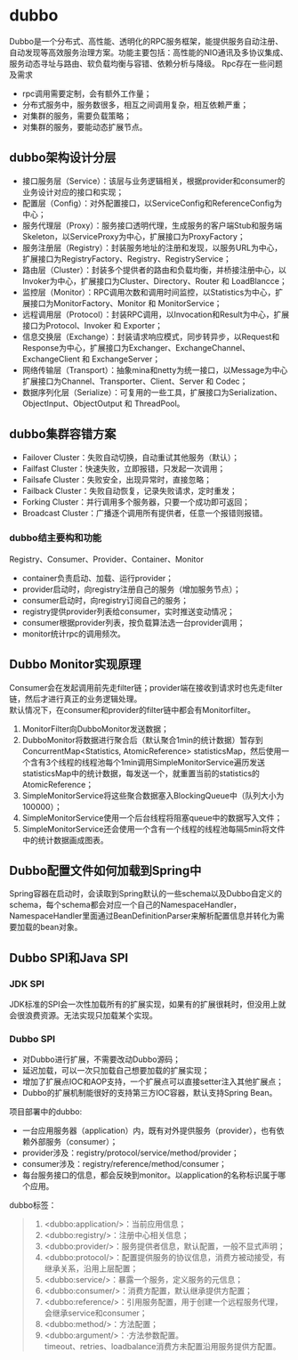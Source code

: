 # dubbo
Dubbo是一个分布式、高性能、透明化的RPC服务框架，能提供服务自动注册、自动发现等高效服务治理方案。功能主要包括：高性能的NIO通讯及多协议集成、服务动态寻址与路由、软负载均衡与容错、依赖分析与降级。
Rpc存在一些问题及需求
* rpc调用需要定制，会有额外工作量；
* 分布式服务中，服务数很多，相互之间调用复杂，相互依赖严重；
* 对集群的服务，需要负载策略；
* 对集群的服务，要能动态扩展节点。
## dubbo架构设计分层
* 接口服务层（Service）：该层与业务逻辑相关，根据provider和consumer的业务设计对应的接口和实现；
* 配置层（Config）：对外配置接口，以ServiceConfig和ReferenceConfig为中心；
* 服务代理层（Proxy）：服务接口透明代理，生成服务的客户端Stub和服务端Skeleton，以ServiceProxy为中心，扩展接口为ProxyFactory；
* 服务注册层（Registry）：封装服务地址的注册和发现，以服务URL为中心，扩展接口为RegistryFactory、Registry、RegistryService；
* 路由层（Cluster）：封装多个提供者的路由和负载均衡，并桥接注册中心，以Invoker为中心，扩展接口为Cluster、Directory、Router 和 LoadBlancce；
* 监控层（Monitor）：RPC调用次数和调用时间监控，以Statistics为中心，扩展接口为MonitorFactory、Monitor 和 MonitorService；
* 远程调用层（Protocol）：封装RPC调用，以Invocation和Result为中心，扩展接口为Protocol、Invoker 和 Exporter；
* 信息交换层（Exchange）：封装请求响应模式，同步转异步，以Request和Response为中心，扩展接口为Exchanger、ExchangeChannel、ExchangeClient 和 ExchangeServer；
* 网络传输层（Transport）：抽象mina和netty为统一接口，以Message为中心扩展接口为Channel、Transporter、Client、Server 和 Codec；
* 数据序列化层（Serialize）：可复用的一些工具，扩展接口为Serialization、ObjectInput、ObjectOutput 和 ThreadPool。
## dubbo集群容错方案
* Failover Cluster：失败自动切换，自动重试其他服务（默认）；
* Failfast Cluster：快速失败，立即报错，只发起一次调用；
* Failsafe Cluster：失败安全，出现异常时，直接忽略；
* Failback Cluster：失败自动恢复，记录失败请求，定时重发；
* Forking Cluster：并行调用多个服务器，只要一个成功即可返回；
* Broadcast Cluster：广播逐个调用所有提供者，任意一个报错则报错。
### dubbo结主要构和功能
Registry、Consumer、Provider、Container、Monitor
* container负责启动、加载、运行provider；
* provider启动时，向registry注册自己的服务（增加服务节点）；
* consumer启动时，向registry订阅自己的服务；
* registry提供provider列表给consumer，实时推送变动情况；
* consumer根据provider列表，按负载算法选一台provider调用；
* monitor统计rpc的调用频次。
## Dubbo Monitor实现原理
Consumer会在发起调用前先走filter链；provider端在接收到请求时也先走filter链，然后才进行真正的业务逻辑处理。  
默认情况下，在consumer和provider的filter链中都会有Monitorfilter。
1. MonitorFilter向DubboMonitor发送数据；
2. DubboMonitor将数据进行聚合后（默认聚合1min的统计数据）暂存到ConcurrentMap<Statistics, AtomicReference> statisticsMap，然后使用一个含有3个线程的线程池每个1min调用SimpleMonitorService遍历发送statisticsMap中的统计数据，每发送一个，就重置当前的statistics的AtomicReference；
3. SimpleMonitorService将这些聚合数据塞入BlockingQueue中（队列大小为100000）；
4. SimpleMonitorService使用一个后台线程将阻塞queue中的数据写入文件；
5. SimpleMonitorService还会使用一个含有一个线程的线程池每隔5min将文件中的统计数据画成图表。
## Dubbo配置文件如何加载到Spring中
Spring容器在启动时，会读取到Spring默认的一些schema以及Dubbo自定义的schema，每个schema都会对应一个自己的NamespaceHandler，NamespaceHandler里面通过BeanDefinitionParser来解析配置信息并转化为需要加载的bean对象。
## Dubbo SPI和Java SPI
### JDK SPI
JDK标准的SPI会一次性加载所有的扩展实现，如果有的扩展很耗时，但没用上就会很浪费资源。无法实现只加载某个实现。
### Dubbo SPI
* 对Dubbo进行扩展，不需要改动Dubbo源码；
* 延迟加载，可以一次只加载自己想要加载的扩展实现；
* 增加了扩展点IOC和AOP支持，一个扩展点可以直接setter注入其他扩展点；
* Dubbo的扩展机制能很好的支持第三方IOC容器，默认支持Spring Bean。 


项目部署中的dubbo:
* 一台应用服务器（application）内，既有对外提供服务（provider），也有依赖外部服务（consumer）；
* provider涉及：registry/protocol/service/method/provider；
* consumer涉及：registry/reference/method/consumer；
* 每台服务接口的信息，都会反映到monitor。以application的名称标识属于哪个应用。

dubbo标签：
> 1. \<dubbo:application/>：当前应用信息；
> 2. \<dubbo:registry/>：注册中心相关信息；
> 3. \<dubbo:provider/>：服务提供者信息，默认配置，一般不显式声明；
> 4. \<dubbo:protocol/>：配置提供服务的协议信息，消费方被动接受，有继承关系，沿用上层配置；
> 5. \<dubbo:service/>：暴露一个服务，定义服务的元信息；
> 6. \<dubbo:consumer/>：消费方配置，默认继承提供方配置；
> 7. \<dubbo:reference/>：引用服务配置，用于创建一个远程服务代理，会继承service和consumer；
> 8. \<dubbo:method/>：方法配置；
> 8. \<dubbo:argument/>：·方法参数配置。  
timeout、retries、loadbalance消费方未配置沿用服务提供方配置。
